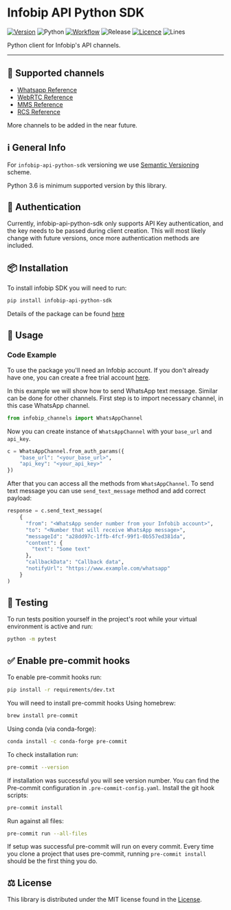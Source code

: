 # Infobip API Python SDK

[![Version](https://img.shields.io/pypi/v/infobip-api-python-sdk)](https://pypi.org/project/infobip-api-python-sdk/)
![Python](https://img.shields.io/pypi/pyversions/infobip-api-python-sdk)
[![Workflow](https://img.shields.io/github/workflow/status/infobip-community/infobip-api-python-sdk/Python%20package)](https://github.com/infobip-community/infobip-api-python-sdk/actions/workflows/python-package.yml)
![Release](https://img.shields.io/github/release-date/infobip-community/infobip-api-python-sdk)
[![Licence](https://img.shields.io/github/license/infobip-community/infobip-api-python-sdk)](LICENSE)
![Lines](https://img.shields.io/tokei/lines/github/infobip-community/infobip-api-php-sdk)

Python client for Infobip's  API channels.

---

## 📡 Supported channels
- [Whatsapp Reference](https://www.infobip.com/docs/api#channels/whatsapp)
- [WebRTC Reference](https://www.infobip.com/docs/api#channels/webrtc/)
- [MMS Reference](https://www.infobip.com/docs/api#channels/mms)
- [RCS Reference](https://www.infobip.com/docs/api#channels/rcs)

More channels to be added in the near future.

## ℹ️ General Info

For `infobip-api-python-sdk` versioning we use
[Semantic Versioning](https://semver.org) scheme.

Python 3.6 is minimum supported version by this library.

## 🔐 Authentication

Currently, infobip-api-python-sdk only supports API Key authentication,
and the key needs to be passed during client creation.
This will most likely change with future versions,
once more authentication methods are included.

## 📦 Installation
To install infobip SDK you will need to run:

```bash
pip install infobip-api-python-sdk
```

Details of the package can be found
[here](https://pypi.org/project/infobip-api-python-sdk/)

## 🚀 Usage

### Code Example
To use the package you'll need an Infobip account.
If you don't already have one, you can create a free trial account
[here](https://www.infobip.com/signup).

In this example we will show how to send WhatsApp text message.
Similar can be done for other channels.
First step is to import necessary channel, in this case WhatsApp channel.

```python
from infobip_channels import WhatsAppChannel
```

Now you can create instance of `WhatsAppChannel` with your `base_url` and `api_key`.

```python
c = WhatsAppChannel.from_auth_params({
    "base_url": "<your_base_url>",
    "api_key": "<your_api_key>"
})
```
After that you can access all the methods from `WhatsAppChannel`.
To send text message you can use `send_text_message` method and add correct payload:
```python
response = c.send_text_message(
    {
      "from": "<WhatsApp sender number from your Infobib account>",
      "to": "<Number that will receive WhatsApp message>",
      "messageId": "a28dd97c-1ffb-4fcf-99f1-0b557ed381da",
      "content": {
        "text": "Some text"
      },
      "callbackData": "Callback data",
      "notifyUrl": "https://www.example.com/whatsapp"
    }
)
```
## 🧪 Testing
To run tests position yourself in the project's root while your virtual environment
is active and run:
```bash
python -m pytest
```

## ✅ Enable pre-commit hooks
To enable pre-commit hooks run:
```bash
pip install -r requirements/dev.txt
```
You will need to install pre-commit hooks
Using homebrew:
```bash
brew install pre-commit
```
Using conda (via conda-forge):
```bash
conda install -c conda-forge pre-commit
```
To check installation run:
```bash
pre-commit --version
```
If installation was successful you will see version number.
You can find the Pre-commit configuration in `.pre-commit-config.yaml`.
Install the git hook scripts:
```bash
pre-commit install
```
Run against all files:
```bash
pre-commit run --all-files
```
If setup was successful pre-commit will run on every commit.
Every time you clone a project that uses pre-commit, running `pre-commit install`
should be the first thing you do.

## ⚖️ License

This library is distributed under the MIT license found in the [License](LICENSE).

